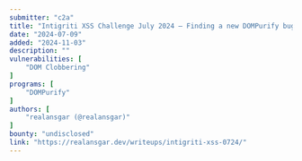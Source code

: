 ```yaml
---
submitter: "c2a"
title: "Intigriti XSS Challenge July 2024 — Finding a new DOMPurify bug"
date: "2024-07-09"
added: "2024-11-03"
description: ""
vulnerabilities: [
    "DOM Clobbering"
]
programs: [
    "DOMPurify"
]
authors: [
    "realansgar (@realansgar)"
]
bounty: "undisclosed"
link: "https://realansgar.dev/writeups/intigriti-xss-0724/"
---
```




